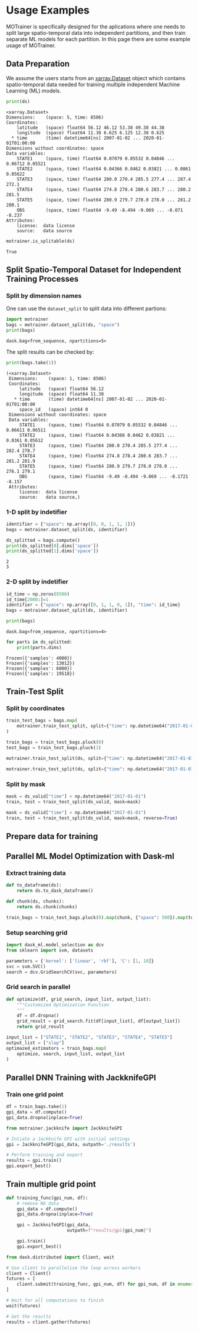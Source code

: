 # Usage Examples

MOTrainer is specifically designed for the aplications where one needs to split large spatio-temporal data into independent partitions, and then train separate ML models for each partition. In this page there are some example usage of MOTrainer. 

## Data Preparation

We assume the users starts from an [xarray.Dataset](https://docs.xarray.dev/en/stable/generated/xarray.Dataset.html) object which contains spatio-temporal data needed for training multiple independent Machine Learning (ML) models.

```python
print(ds)
```

```output
<xarray.Dataset>
Dimensions:    (space: 5, time: 8506)
Coordinates:
    latitude   (space) float64 56.12 46.12 53.38 49.38 44.38
    longitude  (space) float64 11.38 6.625 6.125 12.38 0.625
  * time       (time) datetime64[ns] 2007-01-02 ... 2020-01-01T01:00:00
Dimensions without coordinates: space
Data variables:
    STATE1     (space, time) float64 0.07079 0.05532 0.04846 ... 0.06712 0.05521
    STATE2     (space, time) float64 0.04366 0.0462 0.03821 ... 0.0861 0.05622
    STATE3     (space, time) float64 280.0 270.4 285.5 277.4 ... 287.4 272.1
    STATE4     (space, time) float64 274.8 278.4 280.6 283.7 ... 280.2 281.5
    STATE5     (space, time) float64 280.9 279.7 278.0 278.0 ... 281.2 280.1
    OBS        (space, time) float64 -9.49 -8.494 -9.069 ... -8.071 -8.237
Attributes:
    license:  data license
    source:   data source
```

```python
motrainer.is_splitable(ds)
```

```output
True
```

## Split Spatio-Temporal Dataset for Independent Training Processes

### Split by dimension names
One can use the `dataset_split` to split data into different partions:

```python
import motrainer
bags = motrainer.dataset_split(ds, "space")
print(bags)
```
```output
dask.bag<from_sequence, npartitions=5>
```

The split results can be checked by:
```python
print(bags.take(1))
```
```output
(<xarray.Dataset>
 Dimensions:    (space: 1, time: 8506)
 Coordinates:
     latitude   (space) float64 56.12
     longitude  (space) float64 11.38
   * time       (time) datetime64[ns] 2007-01-02 ... 2020-01-01T01:00:00
     space_id   (space) int64 0
 Dimensions without coordinates: space
 Data variables:
     STATE1     (space, time) float64 0.07079 0.05532 0.04846 ... 0.06611 0.06511
     STATE2     (space, time) float64 0.04366 0.0462 0.03821 ... 0.0361 0.05612
     STATE3     (space, time) float64 280.0 270.4 285.5 277.4 ... 282.4 278.7
     STATE4     (space, time) float64 274.8 278.4 280.6 283.7 ... 281.2 281.9
     STATE5     (space, time) float64 280.9 279.7 278.0 278.0 ... 276.1 279.1
     OBS        (space, time) float64 -9.49 -8.494 -9.069 ... -8.1721 -8.157
 Attributes:
     license:  data license
     source:   data source,)
```

### 1-D split by indetifier
```python
identifier = {"space": np.array([0, 0, 1, 1, 1])}
bags = motrainer.dataset_split(ds, identifier)

ds_splitted = bags.compute()
print(ds_splitted[0].dims['space'])
print(ds_splitted[1].dims['space'])
```

```output
2
3
```

### 2-D split by indetifier
```python
id_time = np.zeros(8506)
id_time[2000:]=1
identifier = {"space": np.array([0, 1, 1, 0, 1]), "time": id_time}
bags = motrainer.dataset_split(ds, identifier)

print(bags)
```
```output
dask.bag<from_sequence, npartitions=4>
```

```python
for parts in ds_splitted:
    print(parts.dims)
```
```output
Frozen({'samples': 4000})
Frozen({'samples': 13012})
Frozen({'samples': 6000})
Frozen({'samples': 19518})
```

## Train-Test Split

### Split by coordinates
```python
train_test_bags = bags.map(
    motrainer.train_test_split, split={"time": np.datetime64("2017-01-01")}
)
```

```python
train_bags = train_test_bags.pluck(0)
test_bags = train_test_bags.pluck(1)
```

```python
motrainer.train_test_split(ds, split={"time": np.datetime64("2017-01-01")})
```

```python
motrainer.train_test_split(ds, split={"time": np.datetime64("2017-01-01")}, reverse=True)
```

### Split by mask

```python
mask = ds_valid["time"] < np.datetime64("2017-01-01")
train, test = train_test_split(ds_valid, mask=mask)
```

```python
mask = ds_valid["time"] < np.datetime64("2017-01-01")
train, test = train_test_split(ds_valid, mask=mask, reverse=True)
```

## Prepare data for training


## Parallel ML Model Optimization with Dask-ml

### Extract training data
```python
def to_dataframe(ds):
    return ds.to_dask_dataframe()

def chunk(ds, chunks):
    return ds.chunk(chunks)
```

```python
train_bags = train_test_bags.pluck(0).map(chunk, {"space": 500}).map(to_dataframe)
```

### Setup searching grid
```python
import dask_ml.model_selection as dcv
from sklearn import svm, datasets

parameters = {'kernel': ['linear', 'rbf'], 'C': [1, 10]}
svc = svm.SVC()
search = dcv.GridSearchCV(svc, parameters)
```

### Grid search in parallel
```python
def optimize(df, grid_search, input_list, output_list):
    """Customized Optimization Function
    """
    df = df.dropna()
    grid_result = grid_search.fit(df[input_list], df[output_list])
    return grid_result
```

```python
input_list = ["STATE1", "STATE2", "STATE3", "STATE4", "STATE5"]
output_list = ["slop"]
optimazed_estimators = train_bags.map(
    optimize, search, input_list, output_list
)
```

## Parallel DNN Training with JackknifeGPI

### Train one grid point
```python
df = train_bags.take(1)
gpi_data = df.compute()
gpi_data.dropna(inplace=True)
```

```python
from motrainer.jackknife import JackknifeGPI

# Intiate a Jackknife GPI with initial settings
gpi = JackknifeGPI(gpi_data, outpath='./results')

# Perform training and export
results = gpi.train()
gpi.export_best()
```

## Train multiple grid point
```python
def training_func(gpi_num, df):
    # remove NA data
    gpi_data = df.compute()
    gpi_data.dropna(inplace=True)

    gpi = JackknifeGPI(gpi_data,
                       outpath=f"results/gpi{gpi_num}")

    gpi.train()
    gpi.export_best()
```

```python
from dask.distributed import Client, wait

# Use client to parallelize the loop across workers
client = Client()
futures = [
    client.submit(training_func, gpi_num, df) for gpi_num, df in enumerate(train_bags)
]

# Wait for all computations to finish
wait(futures)

# Get the results
results = client.gather(futures)
```


